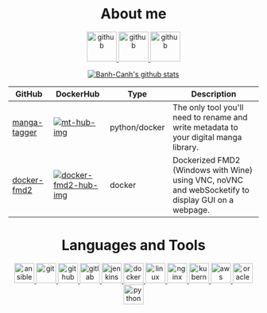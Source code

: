 <h1 align="center">About me</h1>

<p align="center">
	<a href="https://github.com/Banh-Canh" target="_blank">
		<img src="https://www.vectorlogo.zone/logos/github/github-tile.svg" alt="github" width="auto" height="60"/>
	</a>
	<a href="https://hub.docker.com/u/banhcanh" target="_blank">
		<img src="https://www.vectorlogo.zone/logos/docker/docker-tile.svg" alt="github" width="auto" height="60"/>
	</a>
	<a href="https://www.linkedin.com/in/victor-hang/" target="_blank">
		<img src="https://www.vectorlogo.zone/logos/linkedin/linkedin-tile.svg" alt="github" width="auto" height="60"/>
	</a>
</p>

<p align="center">
  <a href="https://github.com/Banh-Canh"><img src=https://github-readme-stats.vercel.app/api/?username=Banh-Canh&show_owner&count_private=true" alt="Banh-Canh's github stats"></a>
</p>
 
| GitHub | DockerHub | Type | Description |
|--------|-----------|------|-------------|
| [manga-tagger][mt-git-lnk]        | [![mt-hub-img]][mt-hub-lnk]         | python/docker      | The only tool you'll need to rename and write metadata to your digital manga library. |
| [docker-fmd2][docker-fmd2-git-lnk]        | [![docker-fmd2-hub-img]][docker-fmd2-hub-lnk]         | docker     | Dockerized FMD2 (Windows with Wine) using VNC, noVNC and webSocketify to display GUI on a webpage. |

<h1 align="center">Languages and Tools</h1>
  
<p align="center">
	<a href="https://www.ansible.com/" target="_blank">
		<img src="https://www.vectorlogo.zone/logos/ansible/ansible-icon.svg" alt="ansible" width="40" height="40"/>
	</a>
	<a href="https://git-scm.com/" target="_blank">
		<img src="https://www.vectorlogo.zone/logos/git-scm/git-scm-icon.svg" alt="git" width="40" height="40"/>
	</a>
	<a href="https://github.com/" target="_blank">
		<img src="https://www.vectorlogo.zone/logos/github/github-tile.svg" alt="github" width="40" height="40"/>
	</a>
	<a href="https://about.gitlab.com/" target="_blank">
		<img src="https://www.vectorlogo.zone/logos/gitlab/gitlab-icon.svg" alt="gitlab" width="40" height="40"/>
	</a>
	<a href="https://www.jenkins.io" target="_blank">
		<img src="https://www.vectorlogo.zone/logos/jenkins/jenkins-icon.svg" alt="jenkins" width="40" height="40"/>
	</a>
	<a href="https://www.docker.com/" target="_blank">
		<img src="https://www.vectorlogo.zone/logos/docker/docker-icon.svg" alt="docker" width="40" height="40"/>
	</a>
	<a href="https://www.linux.org/" target="_blank">
		<img src="https://www.vectorlogo.zone/logos/linux/linux-icon.svg" alt="linux" width="40" height="40"/>
	</a>
	<a href="https://www.nginx.com/" target="_blank">
		<img src="https://www.vectorlogo.zone/logos/nginx/nginx-icon.svg" alt="nginx" width="40" height="40"/>
	</a>
	<a href="https://kubernetes.io" target="_blank">
		<img src="https://www.vectorlogo.zone/logos/kubernetes/kubernetes-icon.svg" alt="kubernetes" width="40" height="40"/>
	</a>
	<a href="https://aws.amazon.com/" target="_blank">
		<img src="https://www.vectorlogo.zone/logos/amazon_aws/amazon_aws-icon.svg" alt="aws" width="40" height="40"/>
	</a>
  	<a href="https://www.oracle.com/cloud/" target="_blank">
		<img src="https://www.vectorlogo.zone/logos/oracle/oracle-icon.svg" alt="oracle cloud" width="40" height="40"/>
	</a>
  	<a href="https://www.python.org/" target="_blank">
		<img src="https://www.vectorlogo.zone/logos/python/python-icon.svg" alt="python" width="40" height="40"/>
	</a>
</p>
                                              
[mt-git-lnk]: https://github.com/banh-canh/manga-tagger
[mt-hub-img]: https://img.shields.io/docker/pulls/banhcanh/manga-tagger.svg
[mt-hub-lnk]: https://hub.docker.com/r/banhcanh/manga-tagger

[docker-fmd2-git-lnk]: https://github.com/banh-canh/docker-fmd2
[docker-fmd2-hub-img]: https://img.shields.io/docker/pulls/banhcanh/docker-fmd2.svg
[docker-fmd2-hub-lnk]: https://hub.docker.com/r/banhcanh/docker-fmd2
<!--
### Hi there 👋
**Banh-Canh/Banh-Canh** is a ✨ _special_ ✨ repository because its `README.md` (this file) appears on your GitHub profile.

Here are some ideas to get you started:

- 🔭 I’m currently working on ...
- 🌱 I’m currently learning ...
- 👯 I’m looking to collaborate on ...
- 🤔 I’m looking for help with ...
- 💬 Ask me about ...
- 📫 How to reach me: ...
- 😄 Pronouns: ...
- ⚡ Fun fact: ...

<p align="center">
  <a href="https://github.com/Banh-Canh"><img src="https://github-readme-stats.vercel.app/api/top-langs/?username=Banh-Canh&langs_count=10&hide=html,css,scss,autohotkey,papyrus" alt="Banh-Canh's github stats"></a>
</p>
-->
